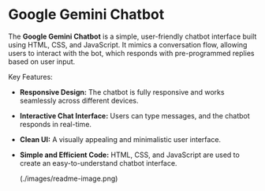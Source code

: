 # Google Gemini Chatbot
The **Google Gemini Chatbot** is a simple, user-friendly chatbot interface built using HTML, CSS, and JavaScript. It mimics a conversation flow, allowing users to interact with the bot, which responds with pre-programmed replies based on user input.

Key Features:
- **Responsive Design:** The chatbot is fully responsive and works seamlessly across different devices.
- **Interactive Chat Interface:** Users can type messages, and the chatbot responds in real-time.
- **Clean UI:** A visually appealing and minimalistic user interface.
- **Simple and Efficient Code:** HTML, CSS, and JavaScript are used to create an easy-to-understand chatbot interface.

  (./images/readme-image.png)
